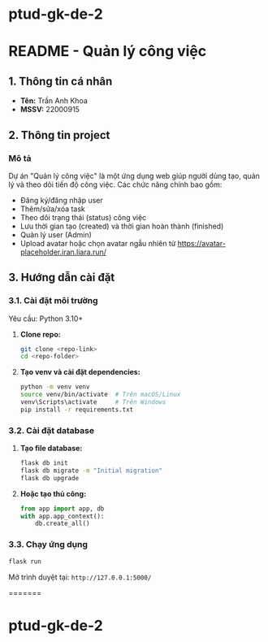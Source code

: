 # ptud-gk-de-2
# README - Quản lý công việc

## 1. Thông tin cá nhân
- **Tên:** Trần Anh Khoa  
- **MSSV:** 22000915  

## 2. Thông tin project
### Mô tả
Dự án "Quản lý công việc" là một ứng dụng web giúp người dùng tạo, quản lý và theo dõi tiến độ công việc. Các chức năng chính bao gồm:
- Đăng ký/đăng nhập user
- Thêm/sửa/xóa task
- Theo dõi trạng thái (status) công việc
- Lưu thời gian tạo (created) và thời gian hoàn thành (finished)
- Quản lý user (Admin)
- Upload avatar hoặc chọn avatar ngẫu nhiên từ https://avatar-placeholder.iran.liara.run/

## 3. Hướng dẫn cài đặt

### 3.1. Cài đặt môi trường
Yêu cầu: Python 3.10+

1. **Clone repo:**
   ```sh
   git clone <repo-link>
   cd <repo-folder>
   ```
2. **Tạo venv và cài đặt dependencies:**
   ```sh
   python -m venv venv
   source venv/bin/activate  # Trên macOS/Linux
   venv\Scripts\activate     # Trên Windows
   pip install -r requirements.txt
   ```

### 3.2. Cài đặt database
1. **Tạo file database:**
   ```sh
   flask db init
   flask db migrate -m "Initial migration"
   flask db upgrade
   ```
2. **Hoặc tạo thủ công:**
   ```python
   from app import app, db
   with app.app_context():
       db.create_all()
   ```

### 3.3. Chạy ứng dụng
```sh
flask run
```

Mở trình duyệt tại: `http://127.0.0.1:5000/`

=======
# ptud-gk-de-2

